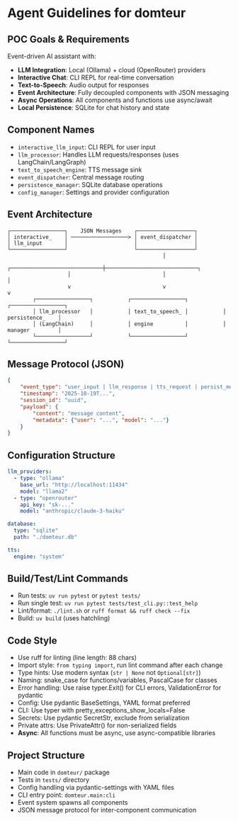 # Agent Guidelines for domteur

## POC Goals & Requirements
Event-driven AI assistant with:
- **LLM Integration**: Local (Ollama) + cloud (OpenRouter) providers
- **Interactive Chat**: CLI REPL for real-time conversation
- **Text-to-Speech**: Audio output for responses
- **Event Architecture**: Fully decoupled components with JSON messaging
- **Async Operations**: All components and functions use async/await
- **Local Persistence**: SQLite for chat history and state

## Component Names
- `interactive_llm_input`: CLI REPL for user input
- `llm_processor`: Handles LLM requests/responses (uses LangChain/LangGraph)
- `text_to_speech_engine`: TTS message sink
- `event_dispatcher`: Central message routing
- `persistence_manager`: SQLite database operations
- `config_manager`: Settings and provider configuration

## Event Architecture
```
┌─────────────────┐    JSON Messages    ┌──────────────────┐
│ interactive_    │ ──────────────────> │ event_dispatcher │
│ llm_input       │                     │                  │
└─────────────────┘                     └──────────────────┘
                                                 │
                   ┌─────────────────────────────┼─────────────────────────────┐
                   │                             │                             │
                   v                             v                             v
        ┌─────────────────┐           ┌─────────────────┐           ┌─────────────────┐
        │ llm_processor   │           │ text_to_speech_ │           │ persistence_    │
        │ (LangChain)     │           │ engine          │           │ manager         │
        └─────────────────┘           └─────────────────┘           └─────────────────┘
```

## Message Protocol (JSON)
```json
{
    "event_type": "user_input | llm_response | tts_request | persist_message",
    "timestamp": "2025-10-19T...",
    "session_id": "uuid",
    "payload": {
        "content": "message content",
        "metadata": {"user": "...", "model": "..."}
    }
}
```

## Configuration Structure
```yaml
llm_providers:
  - type: "ollama"
    base_url: "http://localhost:11434"
    model: "llama2"
  - type: "openrouter"
    api_key: "sk-..."
    model: "anthropic/claude-3-haiku"

database:
  type: "sqlite"
  path: "./domteur.db"

tts:
  engine: "system"
```

## Build/Test/Lint Commands
- Run tests: `uv run pytest` or `pytest tests/`
- Run single test: `uv run pytest tests/test_cli.py::test_help`
- Lint/format: `./lint.sh` or `ruff format && ruff check --fix`
- Build: `uv build` (uses hatchling)

## Code Style
- Use ruff for linting (line length: 88 chars)
- Import style: `from typing import`, run lint command after each change
- Type hints: Use modern syntax (`str | None` not `Optional[str]`)
- Naming: snake_case for functions/variables, PascalCase for classes
- Error handling: Use raise typer.Exit() for CLI errors, ValidationError for pydantic
- Config: Use pydantic BaseSettings, YAML format preferred
- CLI: Use typer with pretty_exceptions_show_locals=False
- Secrets: Use pydantic SecretStr, exclude from serialization
- Private attrs: Use PrivateAttr() for non-serialized fields
- **Async**: All functions must be async, use async-compatible libraries

## Project Structure
- Main code in `domteur/` package
- Tests in `tests/` directory
- Config handling via pydantic-settings with YAML files
- CLI entry point: `domteur.main:cli`
- Event system spawns all components
- JSON message protocol for inter-component communication